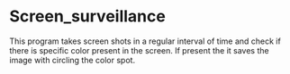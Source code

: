 # Screen_surveillance
This program takes screen shots in a regular interval of time and check if there is specific color present in the screen. If present the it saves the image with circling the color spot.
